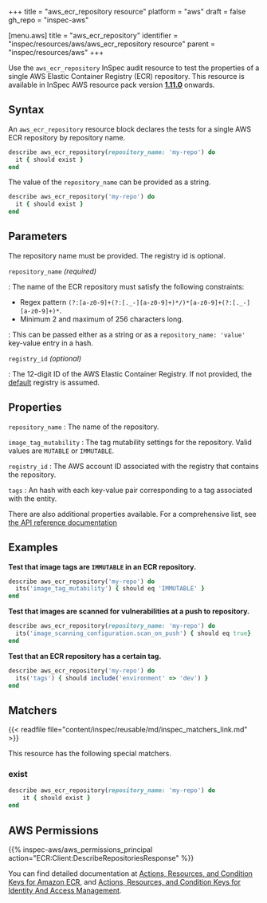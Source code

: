 +++
title = "aws_ecr_repository resource"
platform = "aws"
draft = false
gh_repo = "inspec-aws"

[menu.aws]
title = "aws_ecr_repository"
identifier = "inspec/resources/aws/aws_ecr_repository resource"
parent = "inspec/resources/aws"
+++

Use the `aws_ecr_repository` InSpec audit resource to test the properties of a single AWS Elastic Container Registry (ECR) repository.
This resource is available in InSpec AWS resource pack version **[1.11.0](https://github.com/inspec/inspec-aws/releases/tag/v1.11.0)** onwards.

## Syntax

An `aws_ecr_repository` resource block declares the tests for a single AWS ECR repository by repository name.

```ruby
describe aws_ecr_repository(repository_name: 'my-repo') do
  it { should exist }
end
```

The value of the `repository_name` can be provided as a string.  

```ruby
describe aws_ecr_repository('my-repo') do
  it { should exist }
end
```

## Parameters

The repository name must be provided. The registry id is optional.

`repository_name` _(required)_

: The name of the ECR repository must satisfy the following constraints:

- Regex pattern `(?:[a-z0-9]+(?:[._-][a-z0-9]+)*/)*[a-z0-9]+(?:[._-][a-z0-9]+)*`.
- Minimum 2 and maximum of 256 characters long.

: This can be passed either as a string or as a `repository_name: 'value'` key-value entry in a hash.

`registry_id` _(optional)_

: The 12-digit ID of the AWS Elastic Container Registry. If not provided, the [default](https://docs.aws.amazon.com/AmazonECR/latest/APIReference/API_DescribeRepositories.html) registry is assumed.  

## Properties

`repository_name`
: The name of the repository.

`image_tag_mutability`
: The tag mutability settings for the repository. Valid values are `MUTABLE` or `IMMUTABLE`.

`registry_id`
: The AWS account ID associated with the registry that contains the repository.

`tags`
: An hash with each key-value pair corresponding to a tag associated with the entity.

There are also additional properties available. For a comprehensive list, see [the API reference documentation](https://docs.aws.amazon.com/AmazonECR/latest/APIReference/API_Repository.html)

## Examples

**Test that image tags are `IMMUTABLE` in an ECR repository.**

```ruby
describe aws_ecr_repository('my-repo') do
  its('image_tag_mutability') { should eq 'IMMUTABLE' }
end
```

**Test that images are scanned for vulnerabilities at a push to repository.**

```ruby
describe aws_ecr_repository(repository_name: 'my-repo') do
  its('image_scanning_configuration.scan_on_push') { should eq true}
end
```

**Test that an ECR repository has a certain tag.**

```ruby
describe aws_ecr_repository('my-repo') do
  its('tags') { should include('environment' => 'dev') }
end
```

## Matchers

{{< readfile file="content/inspec/reusable/md/inspec_matchers_link.md" >}}

This resource has the following special matchers.

### exist

```ruby
describe aws_ecr_repository(repository_name: 'my-repo') do
    it { should exist }
end
```

## AWS Permissions

{{% inspec-aws/aws_permissions_principal action="ECR:Client:DescribeRepositoriesResponse" %}}

You can find detailed documentation at [Actions, Resources, and Condition Keys for Amazon ECR](https://docs.aws.amazon.com/AmazonECR/latest/APIReference/API_Operations.html), and [Actions, Resources, and Condition Keys for Identity And Access Management](https://docs.aws.amazon.com/IAM/latest/UserGuide/list_identityandaccessmanagement.html).
